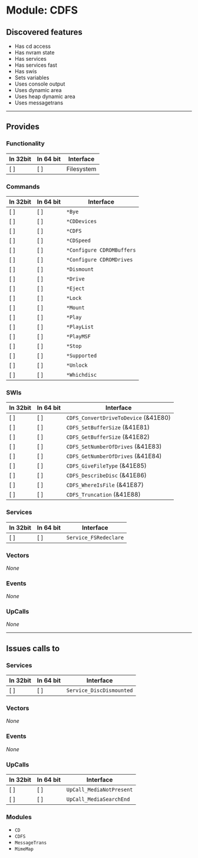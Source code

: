 # Module: CDFS

## Discovered features


* Has cd access
* Has nvram state
* Has services
* Has services fast
* Has swis
* Sets variables
* Uses console output
* Uses dynamic area
* Uses heap dynamic area
* Uses messagetrans

---

## Provides

### Functionality

| In 32bit | In 64 bit | Interface |
|----------|-----------|-----------|
| [ ]      | [ ]       | Filesystem |

### Commands


| In 32bit | In 64 bit | Interface |
|----------|-----------|-----------|
| [ ]      | [ ]       | `*Bye` |
| [ ]      | [ ]       | `*CDDevices` |
| [ ]      | [ ]       | `*CDFS` |
| [ ]      | [ ]       | `*CDSpeed` |
| [ ]      | [ ]       | `*Configure CDROMBuffers` |
| [ ]      | [ ]       | `*Configure CDROMDrives` |
| [ ]      | [ ]       | `*Dismount` |
| [ ]      | [ ]       | `*Drive` |
| [ ]      | [ ]       | `*Eject` |
| [ ]      | [ ]       | `*Lock` |
| [ ]      | [ ]       | `*Mount` |
| [ ]      | [ ]       | `*Play` |
| [ ]      | [ ]       | `*PlayList` |
| [ ]      | [ ]       | `*PlayMSF` |
| [ ]      | [ ]       | `*Stop` |
| [ ]      | [ ]       | `*Supported` |
| [ ]      | [ ]       | `*Unlock` |
| [ ]      | [ ]       | `*Whichdisc` |


### SWIs


| In 32bit | In 64 bit | Interface |
|----------|-----------|-----------|
| [ ]      | [ ]       | `CDFS_ConvertDriveToDevice` (&41E80) |
| [ ]      | [ ]       | `CDFS_SetBufferSize` (&41E81) |
| [ ]      | [ ]       | `CDFS_GetBufferSize` (&41E82) |
| [ ]      | [ ]       | `CDFS_SetNumberOfDrives` (&41E83) |
| [ ]      | [ ]       | `CDFS_GetNumberOfDrives` (&41E84) |
| [ ]      | [ ]       | `CDFS_GiveFileType` (&41E85) |
| [ ]      | [ ]       | `CDFS_DescribeDisc` (&41E86) |
| [ ]      | [ ]       | `CDFS_WhereIsFile` (&41E87) |
| [ ]      | [ ]       | `CDFS_Truncation` (&41E88) |


### Services


| In 32bit | In 64 bit | Interface |
|----------|-----------|-----------|
| [ ]      | [ ]       | `Service_FSRedeclare` |


### Vectors


*None*


### Events


*None*


### UpCalls


*None*


---

## Issues calls to

### Services


| In 32bit | In 64 bit | Interface |
|----------|-----------|-----------|
| [ ]      | [ ]       | `Service_DiscDismounted` |


### Vectors


*None*


### Events


*None*


### UpCalls


| In 32bit | In 64 bit | Interface |
|----------|-----------|-----------|
| [ ]      | [ ]       | `UpCall_MediaNotPresent` |
| [ ]      | [ ]       | `UpCall_MediaSearchEnd` |


### Modules


* `CD`
* `CDFS`
* `MessageTrans`
* `MimeMap`


